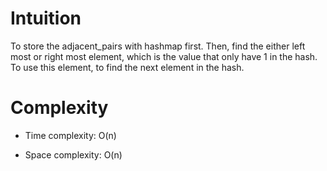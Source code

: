 # Intuition
<!-- Describe your first thoughts on how to solve this problem. -->
To store the adjacent_pairs with hashmap first.
Then, find the either left most or right most element, which is the value that only have 1 in the hash.
To use this element, to find the next element in the hash.

# Complexity
- Time complexity:
O(n)

- Space complexity:
O(n)